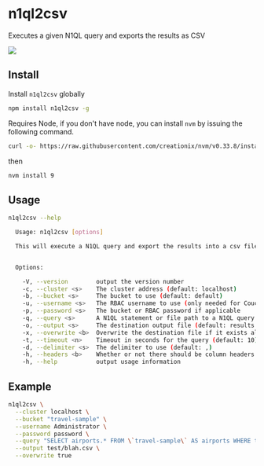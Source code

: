 # n1ql2csv

Executes a given N1QL query and exports the results as CSV

![](https://d3vv6lp55qjaqc.cloudfront.net/items/1p1N1w3o313p1t2I0R1B/Screen%20Recording%202018-02-09%20at%2010.23%20AM.gif?X-CloudApp-Visitor-Id=1639251&v=163cb047)

## Install

Install `n1ql2csv` globally 

```bash
npm install n1ql2csv -g
```

Requires Node, if you don't have node, you can install `nvm`  by issuing the following command.

```bash
curl -o- https://raw.githubusercontent.com/creationix/nvm/v0.33.8/install.sh | bash
```

then

```bash
nvm install 9
```

## Usage

```bash
n1ql2csv --help

  Usage: n1ql2csv [options]

  This will execute a N1QL query and export the results into a csv file


  Options:

    -V, --version        output the version number
    -c, --cluster <s>    The cluster address (default: localhost)
    -b, --bucket <s>     The bucket to use (default: default)
    -u, --username <s>   The RBAC username to use (only needed for Couchbase Server 5+)
    -p, --password <s>   The bucket or RBAC password if applicable
    -q, --query <s>      A N1QL statement or file path to a N1QL query
    -o, --output <s>     The destination output file (default: results.csv)
    -x, --overwrite <b>  Overwrite the destination file if it exists already (default: false)
    -t, --timeout <n>    Timeout in seconds for the query (default: 10)
    -d, --delimiter <s>  The delimiter to use (default: ,)
    -h, --headers <b>    Whether or not there should be column headers (default: true)
    -h, --help           output usage information
```

## Example

```bash
n1ql2csv \
  --cluster localhost \
  --bucket "travel-sample" \
  --username Administrator \
  --password password \
  --query "SELECT airports.* FROM \`travel-sample\` AS airports WHERE type ='airport' ORDER BY airports.airportname ASC" \
  --output test/blah.csv \
  --overwrite true
```
